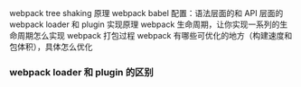 webpack tree shaking 原理
webpack babel 配置：语法层面的和 API 层面的
webpack loader 和 plugin 实现原理
webpack 生命周期，让你实现一系列的生命周期怎么实现
webpack 打包过程
webpack 有哪些可优化的地方（构建速度和包体积），具体怎么优化
### webpack loader 和 plugin 的区别

